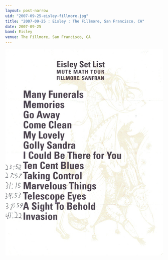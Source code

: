 ```yaml
---
layout: post-narrow
uid: "2007-09-25-eisley-fillmore.jpg"
title: "2007-09-25 : Eisley : The Fillmore, San Francisco, CA"
date: 2007-09-25
band: Eisley
venue: The Fillmore, San Francisco, CA
---
```


<div class="showcase">
  <img src="/img/2007/09/20070925-Eisley-Fillmore.jpg" alt="2007-09-25-eisley-fillmore.jpg">
</div>
